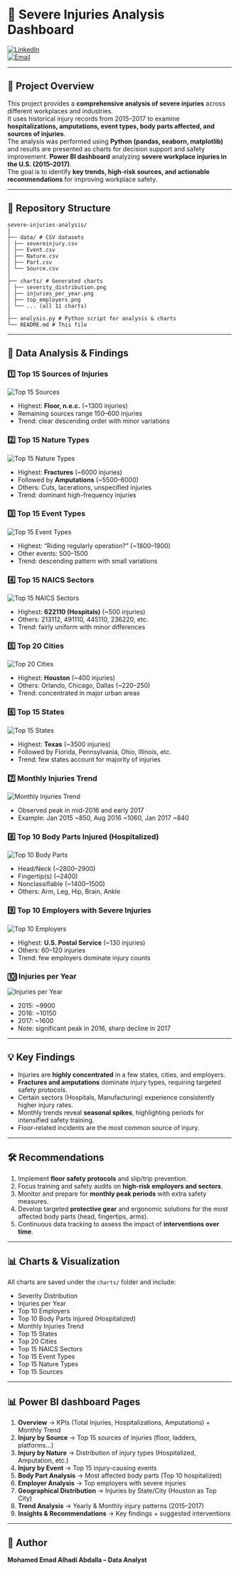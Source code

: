 # 🏥 Severe Injuries Analysis Dashboard

[![LinkedIn](https://img.shields.io/badge/LinkedIn-Profile-blue?logo=linkedin&logoColor=white)](https://www.linkedin.com/in/mohamed-emad-396981344/)  
[![Email](https://img.shields.io/badge/Email-Contact%20Me-red?logo=gmail&logoColor=white)](mailto:mohamedemad24649@gmail.com)  

---

## 📖 Project Overview

This project provides a **comprehensive analysis of severe injuries** across different workplaces and industries.  
It uses historical injury records from 2015–2017 to examine **hospitalizations, amputations, event types, body parts affected, and sources of injuries**.  
The analysis was performed using **Python (pandas, seaborn, matplotlib)** and results are presented as charts for decision support and safety improvement.
**Power BI dashboard** analyzing **severe workplace injuries in the U.S. (2015–2017)**.  
The goal is to identify **key trends, high-risk sources, and actionable recommendations** for improving workplace safety.  

---

## 📂 Repository Structure
```
severe-injuries-analysis/
│
├── data/ # CSV datasets
│ ├── severeinjury.csv
│ ├── Event.csv
│ ├── Nature.csv
│ ├── Part.csv
│ └── Source.csv
│
├── charts/ # Generated charts
│ ├── severity_distribution.png
│ ├── injuries_per_year.png
│ ├── top_employers.png
│ └── ... (all 11 charts)
│
├── analysis.py # Python script for analysis & charts
└── README.md # This file
```

---

## 🔬 Data Analysis & Findings

### 1️⃣ Top 15 Sources of Injuries
![Top 15 Sources](charts/top_sources.png)
- Highest: **Floor, n.e.c.** (~1300 injuries)
- Remaining sources range 150–600 injuries
- Trend: clear descending order with minor variations

### 2️⃣ Top 15 Nature Types
![Top 15 Nature Types](charts/top_nature.png)
- Highest: **Fractures** (~6000 injuries)
- Followed by **Amputations** (~5500–6000)
- Others: Cuts, lacerations, unspecified injuries
- Trend: dominant high-frequency injuries

### 3️⃣ Top 15 Event Types
![Top 15 Event Types](charts/top_event.png)
- Highest: “Riding regularly operation?” (~1800–1900)
- Other events: 500–1500
- Trend: descending pattern with small variations

### 4️⃣ Top 15 NAICS Sectors
![Top 15 NAICS Sectors](charts/top_naics.png)
- Highest: **622110 (Hospitals)** (~500 injuries)
- Others: 213112, 491110, 445110, 236220, etc.
- Trend: fairly uniform with minor differences

### 5️⃣ Top 20 Cities
![Top 20 Cities](charts/top_cities.png)
- Highest: **Houston** (~400 injuries)
- Others: Orlando, Chicago, Dallas (~220–250)
- Trend: concentrated in major urban areas

### 6️⃣ Top 15 States
![Top 15 States](charts/top_states.png)
- Highest: **Texas** (~3500 injuries)
- Followed by Florida, Pennsylvania, Ohio, Illinois, etc.
- Trend: few states account for majority of injuries

### 7️⃣ Monthly Injuries Trend
![Monthly Injuries Trend](charts/monthly_trend.png)
- Observed peak in mid-2016 and early 2017
- Example: Jan 2015 ~850, Aug 2016 ~1060, Jan 2017 ~840

### 8️⃣ Top 10 Body Parts Injured (Hospitalized)
![Top 10 Body Parts](charts/top_bodyparts.png)
- Head/Neck (~2800–2900)
- Fingertip(s) (~2400)
- Nonclassifiable (~1400–1500)
- Others: Arm, Leg, Hip, Brain, Ankle

### 9️⃣ Top 10 Employers with Severe Injuries
![Top 10 Employers](charts/top_employers.png)
- Highest: **U.S. Postal Service** (~130 injuries)
- Others: 60–120 injuries
- Trend: few employers dominate injury counts

### 🔟 Injuries per Year
![Injuries per Year](charts/injuries_per_year.png)
- 2015: ~9900
- 2016: ~10150
- 2017: ~1600
- Note: significant peak in 2016, sharp decline in 2017
---

## 💡 Key Findings

- Injuries are **highly concentrated** in a few states, cities, and employers.
- **Fractures and amputations** dominate injury types, requiring targeted safety protocols.
- Certain sectors (Hospitals, Manufacturing) experience consistently higher injury rates.
- Monthly trends reveal **seasonal spikes**, highlighting periods for intensified safety training.
- Floor-related incidents are the most common source of injury.

---

## 🛠 Recommendations

1. Implement **floor safety protocols** and slip/trip prevention.
2. Focus training and safety audits on **high-risk employers and sectors**.
3. Monitor and prepare for **monthly peak periods** with extra safety measures.
4. Develop targeted **protective gear** and ergonomic solutions for the most affected body parts (head, fingertips, arms).
5. Continuous data tracking to assess the impact of **interventions over time**.

---

## 📊 Charts & Visualization

All charts are saved under the `charts/` folder and include:

- Severity Distribution
- Injuries per Year
- Top 10 Employers
- Top 10 Body Parts Injured (Hospitalized)
- Monthly Injuries Trend
- Top 15 States
- Top 20 Cities
- Top 15 NAICS Sectors
- Top 15 Event Types
- Top 15 Nature Types
- Top 15 Sources

---

## 📊 Power BI dashboard Pages

1. **Overview** → KPIs (Total Injuries, Hospitalizations, Amputations) + Monthly Trend  
2. **Injury by Source** → Top 15 sources of injuries (floor, ladders, platforms…)  
3. **Injury by Nature** → Distribution of injury types (Hospitalized, Amputation, etc.)  
4. **Injury by Event** → Top 15 injury-causing events  
5. **Body Part Analysis** → Most affected body parts (Top 10 hospitalized)  
6. **Employer Analysis** → Top employers with severe injuries  
7. **Geographical Distribution** → Injuries by State/City (Houston as Top City)  
8. **Trend Analysis** → Yearly & Monthly injury patterns (2015–2017)  
9. **Insights & Recommendations** → Key findings + suggested interventions  

---

## 👤 Author
**Mohamed Emad Alhadi Abdalla – Data Analyst**

